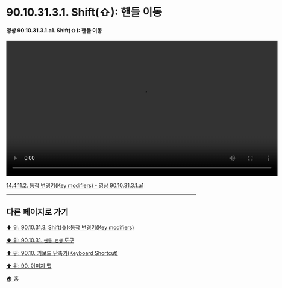 # 90.10.31.3.1. Shift(⇧): 핸들 이동

<a id="90-10-31-03-01-a1"></a>

#### 영상 90.10.31.3.1.a1. Shift(⇧): 핸들 이동
<video controls="controls" width="720" src="https://github.com/wonder13662/gimp/assets/15767104/9f6d8be9-b2a0-49ed-8e14-447d2293ab97"></video>

[14.4.11.2. 동작 변경키(Key modifiers) - 영상 90.10.31.3.1.a1](./14-04-11-02-key_modifiers.md#90-10-31-03-01-a1)

***

## 다른 페이지로 가기

[⬆️ 위: 90.10.31.3. Shift(⇧):동작 변경키(Key modifiers)](./90-10-31-03-00-key_modifier-shift.md)

[⬆️ 위: 90.10.31. `핸들 변형` 도구](./90-10-31-00-handle_transform.md)

[⬆️ 위: 90.10. 키보드 단축키(Keyboard Shortcut)](./90-10-00-keyboard_shortcut.md)

[⬆️ 위: 90. 이미지 맵](./90-00-image-map.md)

[🏠 홈](./00-home.md)